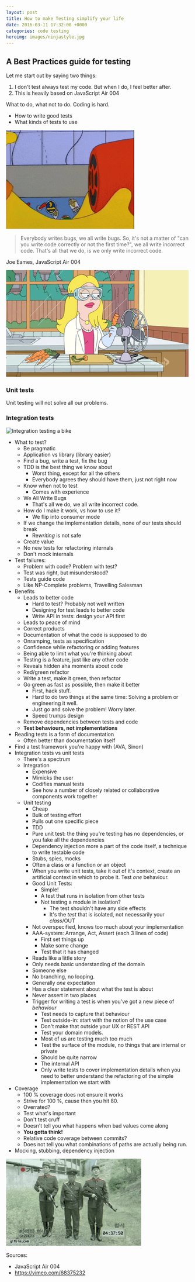```yaml
---
layout: post
title: How to make Testing simplify your life
date: 2016-03-11 17:32:00 +0000
categories: code testing
heroimg: images/ninjastyle.jpg
---
```


## A Best Practices guide for testing

Let me start out by saying two things:

 1. I don't test always test my code. But when I do, I feel better after.
 2. This is heavily based on JavaScript Air 004

What to do, what not to do. Coding is hard.

 - How to write good tests
 - What kinds of tests to use

![hello](/images/simpsons-testing.gif)

>Everybody writes bugs, we all write bugs. So, it's not a matter of "can you write code correctly or not the first time?", we all write incorrect code. That's all that we do, is we only write incorrect code.

Joe Eames, JavaScript Air 004

![hello](/images/testing-just-as-i-expected.gif)

### Unit tests

Unit testing will not solve all our problems.

### Integration tests

![Integration testing a bike](/images/testing-bicycle-integration-test.gif)

 - What to test?
   - Be pragmatic
   - Application vs library (library easier)
   - Find a bug, write a test, fix the bug
   - TDD is the best thing we know about
     - Worst thing, except for all the others
     - Everybody agrees they should have them, just not right now
   - Know when not to test
     - Comes with experience
   - We All Write Bugs
     - That's all we do, we all write incorrect code.
   - How do I make it work, vs how to use it?
     - We flip into consumer mode
   - If we change the implementation details, none of our tests should break
     - Re*writing* is not safe
   - Create value
   - No new tests for refactoring internals
   - Don't mock internals
 - Test failures:
   - Problem with code? Problem with test?
   - Test was right, but misunderstood?
   - Tests guide code
   - Like NP-Complete problems, Travelling Salesman
 - Benefits
   - Leads to better code
     - Hard to test? Probably not well written
     - Designing for test leads to better code
     - Write API in tests: design your API first
   - Leads to peace of mind
   - Correct products
   - Documentation of what the code is supposed to do
   - Onramping, tests as specification
   - Confidence while refactoring or adding features
   - Being able to limit what you're thinking about
   - Testing is a feature, just like any other code
   - Reveals hidden aha moments about code
   - Red/green refactor
   - Write a test, make it green, then refactor
   - Go green as fast as possible, then make it better
     - First, hack stuff.
     - Hard to do two things at the same time: Solving a problem or engineering it well.
     - Just go and solve the problem! Worry later.
     - Speed trumps design
   - Remove dependencies between tests and code
   - **Test behaviours, not implementations**
 - Reading tests is a form of documentation
   - Often better than documentation itself
 - Find a test framework you're happy with (AVA, Sinon)
 - Integration tests vs unit tests
   - There's a spectrum
   - Integration
     - Expensive
     - Mimicks the user
     - Codifies manual tests
     - See how a number of closely related or collaborative components work together
   - Unit testing
     - Cheap
     - Bulk of testing effort
     - Pulls out one specific piece
     - TDD
     - Pure unit test: the thing you're testing has no dependencies, or you fake all the dependencies
     - Dependency injection more a part of the code itself, a technique to write testable code
     - Stubs, spies, mocks
     - Often a class or a function or an object
     - When you write unit tests, take it out of it's context, create an artificial context in which to probe it. Test *one* behaviour.
     - Good Unit Tests:
       - Simple!
       - A test that runs in isolation from other tests
       - Not testing a module in isolation?
         - The test shouldn't have any side effects
         - It's the *test* that is isolated, not necessarily your *class*/OUT
      - Not overspecified, knows too much about your implementation
       - AAA-system: Arrange, Act, Assert (each 3 lines of code)
         - First set things up
         - Make some change
         - Test that it has changed
       - Reads like a little story
       - Only needs basic understanding of the domain
       - Someone else
       - No branching, no looping.
       - Generally *one* expectation
       - Has a clear statement about what the test is about
       - Never assert in two places
     - Trigger for writing a test is when you've got a new piece of *behaviour*
       - Test needs to capture that behaviour
       - Test outside-in: start with the notion of the use case
       - Don't make that outside your UX or REST API
       - Test your domain models.
       - Most of us are testing much too much
       - Test the surface of the module, no things that are internal or private
       - Should be quite narrow
       - The internal API
       - Only write tests to cover implementation details when you need to better understand the refactoring of the simple implementation we start with
 - Coverage
   - 100 % coverage does not ensure it works
   - Strive for 100 %, cause then you hit 80.
   - Overrated?
   - Test what's important
   - Don't test cruff
   - Doesn't tell you what happens when bad values come along
   - **You gotta think!**
   - Relative code coverage between commits?
   - Does not tell you what combinations of paths are actually being run.
 - Mocking, stubbing, dependency injection


![hello](/images/rocket-test.gif)

Sources:

 - JavaScript Air 004
 - https://vimeo.com/68375232

